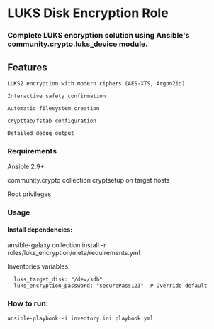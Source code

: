 # LUKS Disk Encryption Role
### Complete LUKS encryption solution using Ansible's community.crypto.luks_device module.

## Features
    LUKS2 encryption with modern ciphers (AES-XTS, Argon2id)
    
    Interactive safety confirmation

    Automatic filesystem creation

    crypttab/fstab configuration

    Detailed debug output

### Requirements
Ansible 2.9+

community.crypto collection
cryptsetup on target hosts

Root privileges

### Usage
#### Install dependencies:
ansible-galaxy collection install -r roles/luks_encryption/meta/requirements.yml

Inventories variables:
      
      luks_target_disk: "/dev/sdb"
      luks_encryption_password: "securePass123"  # Override default
      

### How to run:

`ansible-playbook -i inventory.ini playbook.yml`
